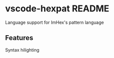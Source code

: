 # vscode-hexpat README

Language support for ImHex's pattern language

## Features

Syntax hilighting
